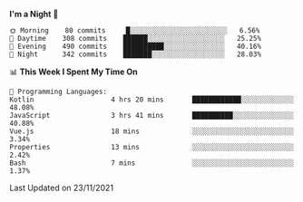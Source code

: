 <!--START_SECTION:waka-->
**I'm a Night 🦉** 

```text
🌞 Morning    80 commits     █░░░░░░░░░░░░░░░░░░░░░░░░   6.56% 
🌆 Daytime    308 commits    ██████░░░░░░░░░░░░░░░░░░░   25.25% 
🌃 Evening    490 commits    ██████████░░░░░░░░░░░░░░░   40.16% 
🌙 Night      342 commits    ███████░░░░░░░░░░░░░░░░░░   28.03%

```


📊 **This Week I Spent My Time On** 

```text
💬 Programming Languages: 
Kotlin                   4 hrs 20 mins       ████████████░░░░░░░░░░░░░   48.08% 
JavaScript               3 hrs 41 mins       ██████████░░░░░░░░░░░░░░░   40.88% 
Vue.js                   18 mins             ░░░░░░░░░░░░░░░░░░░░░░░░░   3.34% 
Properties               13 mins             ░░░░░░░░░░░░░░░░░░░░░░░░░   2.42% 
Bash                     7 mins              ░░░░░░░░░░░░░░░░░░░░░░░░░   1.37%

```


 Last Updated on 23/11/2021
<!--END_SECTION:waka-->
